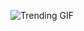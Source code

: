 ![Trending GIF](https://media4.giphy.com/media/v1.Y2lkPThiYjIxNzcyOGp1dnAya3RjdDBhdjNwcnZ4eGFiYmN4cWg2YmE1OW53czIzZWMzdSZlcD12MV9naWZzX3NlYXJjaCZjdD1n/xUPGcEliCc7bETyfO8/giphy.gif)
